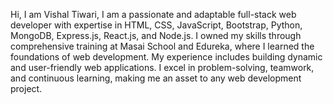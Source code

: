 Hi, I am Vishal Tiwari,
I am a passionate and adaptable full-stack web developer with expertise in HTML, CSS, JavaScript, Bootstrap, Python, MongoDB, Express.js, React.js, and Node.js.
I owned my skills through comprehensive training at Masai School and Edureka, where I learned the foundations of web development.
My experience includes building dynamic and user-friendly web applications.
I excel in problem-solving, teamwork, and continuous learning, making me an asset to any web development project.
